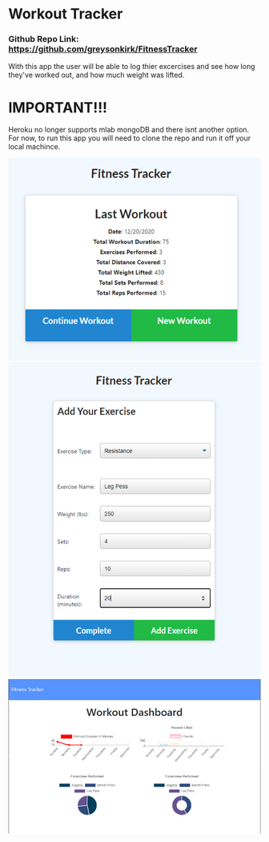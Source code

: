 # Workout Tracker

### Github Repo Link: https://github.com/greysonkirk/FitnessTracker 

With this app the user will be able to log thier excercises and see how long they've worked out, and how much weight was lifted. 


# IMPORTANT!!! 
Heroku no longer supports mlab mongoDB and there isnt another option. For now, to run this app you will need to clone the repo and run it off your local machince. 

 

![](assets/ss1.PNG)
![](assets/ss2.PNG)
![](assets/ss3.PNG)